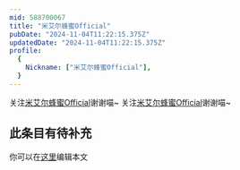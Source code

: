 ```yaml
---
mid: 588700067
title: "米艾尔蜂蜜Official"
pubDate: "2024-11-04T11:22:15.375Z"
updatedDate: "2024-11-04T11:22:15.375Z"
profile:
  {
    Nickname: ["米艾尔蜂蜜Official"],
  }
---
```


关注[米艾尔蜂蜜Official](https://space.bilibili.com/588700067)谢谢喵~ 关注[米艾尔蜂蜜Official](https://space.bilibili.com/588700067)谢谢喵~

## 此条目有待补充
你可以在[这里](https://github.com/Yuhanawa/VTuber.ICU/edit/master/src/content/v/米艾尔蜂蜜Official/index.md)编辑本文
